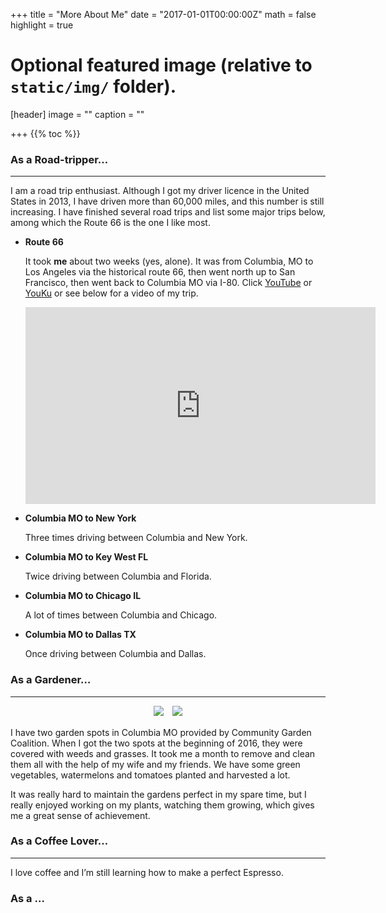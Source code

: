 +++
title = "More About Me"
date = "2017-01-01T00:00:00Z"
math = false
highlight = true

# Optional featured image (relative to `static/img/` folder).
[header]
image = ""
caption = ""

+++
{{% toc %}}

### As a Road-tripper…
---

I am a road trip enthusiast. Although I got my driver licence in the United States in 2013, I have driven more than 60,000 miles, and this number is still increasing. I have finished several road trips and list some major trips below, among which the Route 66 is the one I like most.

- **Route 66**

	It took **me** about two weeks (yes, alone). It was from Columbia, MO to Los Angeles via the historical route 66, then went north up to San Francisco, then went back to Columbia MO via I-80. Click [YouTube](https://www.youtube.com/watch?v=TrUoG5h5730) or [YouKu](http://v.youku.com/v_show/id_XODYyNzQ4NDAw.html) or see below for a video of my trip.

	<p style="text-align:center;"><iframe width="560" height="315" src="https://www.youtube.com/embed/TrUoG5h5730?rel=0" frameborder="0" allowfullscreen></iframe></p>

- **Columbia MO to New York**

	Three times driving between Columbia and New York.

- **Columbia MO to Key West FL**

	Twice driving between Columbia and Florida.

- **Columbia MO to Chicago IL**

	A lot of times between Columbia and Chicago.

- **Columbia MO to Dallas TX**

	Once driving between Columbia and Dallas.

### As a Gardener…
---
<div style="margin-bottom:15px;text-align:center;">
<img style="margin-right:10px;display:inline;" src="/img/garden/watermelon.jpg" />
<img style="display:inline;" src="/img/garden/tomatos.jpg" />
</div>

I have two garden spots in Columbia MO provided by Community Garden Coalition. When I got the two spots at the beginning of 2016, they were covered with weeds and grasses. It took me a month to remove and clean them all with the help of my wife and my friends. We have some green vegetables, watermelons and  tomatoes planted and harvested a lot.

It was really hard to maintain the gardens perfect in my spare time, but I really enjoyed working on my plants, watching them growing, which gives me a great sense of achievement.

### As a Coffee Lover…
---

I love coffee and I’m still learning how to make a perfect Espresso.

### As a …